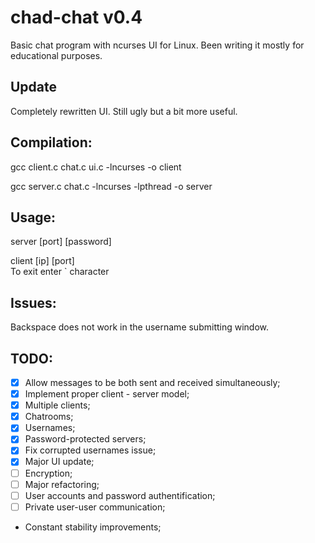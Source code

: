 # chad-chat v0.4
Basic chat program with ncurses UI for Linux. Been writing it mostly for educational purposes. 

## Update
Completely rewritten UI. Still ugly but a bit more useful.

## Compilation:

gcc client.c chat.c ui.c -lncurses -o client

gcc server.c chat.c -lncurses -lpthread -o server 

## Usage:  

server [port] [password]  

client [ip] [port]  
To exit enter \` character  
## Issues:  
Backspace does not work in the username submitting window. 

## TODO: 

 - [x] Allow messages to be both sent and received simultaneously;
 - [x] Implement proper client - server model; 
 - [x] Multiple clients; 
 - [x] Chatrooms;
 - [x] Usernames;
 - [x] Password-protected servers;
 - [x] Fix corrupted usernames issue;
 - [x] Major UI update; 
 - [ ] Encryption;
 - [ ] Major refactoring;
 - [ ] User accounts and password authentification; 
 - [ ] Private user-user communication;
 - Constant stability improvements;
